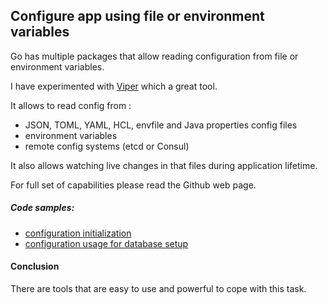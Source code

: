## Configure app using file or environment variables

Go has multiple packages that allow reading configuration from file or environment variables.

I have experimented with [Viper](https://github.com/spf13/viper) which a great tool.

It allows to read config from :
* JSON, TOML, YAML, HCL, envfile and Java properties config files
* environment variables
* remote config systems (etcd or Consul)

It also allows watching live changes in that files during application lifetime.

For full set of capabilities please read the Github web page.

##### Code samples:
* [configuration initialization](https://github.com/gwalen/bettertomorrow/blob/master/common/configuration/config.go)
* [configuration usage for database setup](https://github.com/gwalen/bettertomorrow/blob/master/common/dbxorm/db.go)

#### Conclusion

There are tools that are easy to use and powerful to cope with this task.
